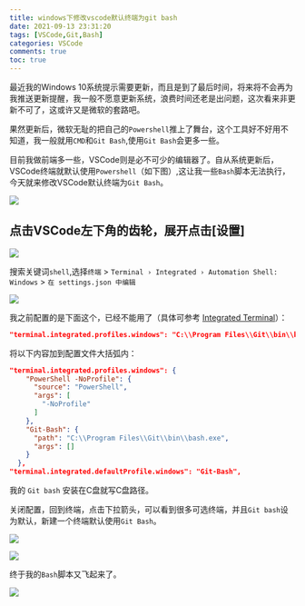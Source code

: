 ```yaml
---
title: windows下修改vscode默认终端为git bash
date: 2021-09-13 23:31:20
tags: [VSCode,Git,Bash]
categories: VSCode
comments: true
toc: true
---
```



最近我的Windows 10系统提示需要更新，而且是到了最后时间，将来将不会再为我推送更新提醒，我一般不愿意更新系统，浪费时间还老是出问题，这次看来非更新不可了，这或许又是微软的套路吧。

果然更新后，微软无耻的把自己的`Powershell`推上了舞台，这个工具好不好用不知道，我一般就用`CMD`和`Git Bash`,使用`Git Bash`会更多一些。

目前我做前端多一些，VSCode则是必不可少的编辑器了。自从系统更新后，VSCode终端就默认使用`Powershell`（如下图）,这让我一些`Bash`脚本无法执行，今天就来修改VSCode默认终端为`Git Bash`。

<!--more-->

![](https://gitee.com/Sogrey/gitee-cdn/raw/master/imgs/vscode-git-bash-01.png)

## 点击VSCode左下角的齿轮，展开点击[设置]

![](https://gitee.com/Sogrey/gitee-cdn/raw/master/imgs/vscode-git-bash-02.png)

搜索关键词`shell`,选择`终端` > `Terminal › Integrated › Automation Shell: Windows` > `在 settings.json 中编辑`

![](https://gitee.com/Sogrey/gitee-cdn/raw/master/imgs/vscode-git-bash-03.png)

我之前配置的是下面这个，已经不能用了（具体可参考 [Integrated Terminal](https://code.visualstudio.com/docs/editor/integrated-terminal#_configuration)）：

``` json
"terminal.integrated.profiles.windows": "C:\\Program Files\\Git\\bin\\bash.exe",
```

将以下内容加到配置文件大括弧内：
``` json
"terminal.integrated.profiles.windows": {
    "PowerShell -NoProfile": {
      "source": "PowerShell",
      "args": [
        "-NoProfile"
      ]
    },
    "Git-Bash": {
      "path": "C:\\Program Files\\Git\\bin\\bash.exe",
      "args": []
    }
  },
"terminal.integrated.defaultProfile.windows": "Git-Bash",
```

我的 `Git bash` 安装在C盘就写C盘路径。

关闭配置，回到终端，点击下拉箭头，可以看到很多可选终端，并且`Git bash`设为默认，新建一个终端默认使用`Git Bash`。

![](https://gitee.com/Sogrey/gitee-cdn/raw/master/imgs/vscode-git-bash-04.png)

![](https://gitee.com/Sogrey/gitee-cdn/raw/master/imgs/vscode-git-bash-05.png)

终于我的`Bash`脚本又飞起来了。

![](https://gitee.com/Sogrey/gitee-cdn/raw/master/imgs/vscode-git-bash-06.png)